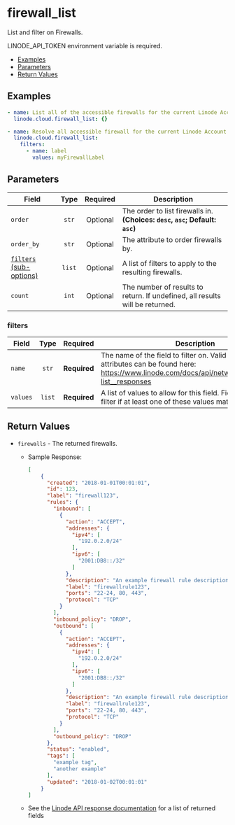 # firewall_list

List and filter on Firewalls.

LINODE_API_TOKEN environment variable is required.

- [Examples](#examples)
- [Parameters](#parameters)
- [Return Values](#return-values)

## Examples

```yaml
- name: List all of the accessible firewalls for the current Linode Account
  linode.cloud.firewall_list: {}
```

```yaml
- name: Resolve all accessible firewall for the current Linode Account
  linode.cloud.firewall_list:
    filters:
      - name: label
        values: myFirewallLabel
```


## Parameters

| Field     | Type | Required | Description                                                                  |
|-----------|------|----------|------------------------------------------------------------------------------|
| `order` | <center>`str`</center> | <center>Optional</center> | The order to list firewalls in.  **(Choices: `desc`, `asc`; Default: `asc`)** |
| `order_by` | <center>`str`</center> | <center>Optional</center> | The attribute to order firewalls by.   |
| [`filters` (sub-options)](#filters) | <center>`list`</center> | <center>Optional</center> | A list of filters to apply to the resulting firewalls.   |
| `count` | <center>`int`</center> | <center>Optional</center> | The number of results to return. If undefined, all results will be returned.   |

### filters

| Field     | Type | Required | Description                                                                  |
|-----------|------|----------|------------------------------------------------------------------------------|
| `name` | <center>`str`</center> | <center>**Required**</center> | The name of the field to filter on. Valid filterable attributes can be found here: https://www.linode.com/docs/api/networking/#firewalls-list__responses   |
| `values` | <center>`list`</center> | <center>**Required**</center> | A list of values to allow for this field. Fields will pass this filter if at least one of these values matches.   |

## Return Values

- `firewalls` - The returned firewalls.

    - Sample Response:
        ```json
        [
            {
              "created": "2018-01-01T00:01:01",
              "id": 123,
              "label": "firewall123",
              "rules": {
                "inbound": [
                  {
                    "action": "ACCEPT",
                    "addresses": {
                      "ipv4": [
                        "192.0.2.0/24"
                      ],
                      "ipv6": [
                        "2001:DB8::/32"
                      ]
                    },
                    "description": "An example firewall rule description.",
                    "label": "firewallrule123",
                    "ports": "22-24, 80, 443",
                    "protocol": "TCP"
                  }
                ],
                "inbound_policy": "DROP",
                "outbound": [
                  {
                    "action": "ACCEPT",
                    "addresses": {
                      "ipv4": [
                        "192.0.2.0/24"
                      ],
                      "ipv6": [
                        "2001:DB8::/32"
                      ]
                    },
                    "description": "An example firewall rule description.",
                    "label": "firewallrule123",
                    "ports": "22-24, 80, 443",
                    "protocol": "TCP"
                  }
                ],
                "outbound_policy": "DROP"
              },
              "status": "enabled",
              "tags": [
                "example tag",
                "another example"
              ],
              "updated": "2018-01-02T00:01:01"
            }
        ]
        ```
    - See the [Linode API response documentation](https://www.linode.com/docs/api/networking/#firewalls-list__response-samples) for a list of returned fields


